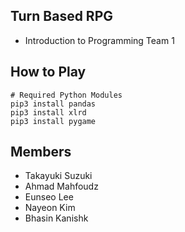## Turn Based RPG
+ Introduction to Programming Team 1

## How to Play
```
# Required Python Modules
pip3 install pandas
pip3 install xlrd
pip3 install pygame
```

## Members
+ Takayuki Suzuki
+ Ahmad Mahfoudz
+ Eunseo Lee
+ Nayeon Kim
+ Bhasin Kanishk
